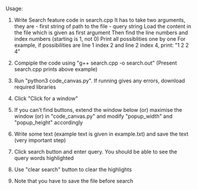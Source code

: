 Usage:

1)  Write Search feature code in search.cpp
    It has to take two arguments, they are
        - first string of path to the file
        - query string
    Load the content in the file which is given as first argument
    Then find the line numbers and index numbers (starting is 1, not 0)
    Print all possiblities one by one
    For example, if possibilities are line 1 index 2 and line 2 index 4,
    print:
        "1 2
         2 4"

2)  Compiple the code using "g++ search.cpp -o search.out"
    (Present search.cpp prints above example)

3)  Run "python3 code_canvas.py". If running gives any errors, download required libraries

4)  Click "Click for a window"

5)  If you can't find buttons, extend the window below (or) maximise the window (or) in "code_canvas.py" 
    and modify "popup_width" and "popup_height" accordingly

6)  Write some text (example text is given in example.txt) and save the text (very important step)

7)  Click search button and enter query. You should be able to see the query words highlighted

8) Use "clear search" button to clear the highlights

9) Note that you have to save the file before search